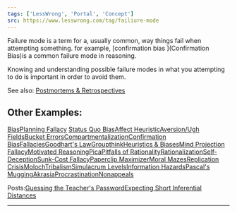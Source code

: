 ```yaml
---
tags: ['LessWrong', 'Portal', 'Concept']
src: https://www.lesswrong.com/tag/failiure-mode
---
```


Failure mode is a term for a, usually common, way things fail when attempting something. for example, [confirmation bias ](Confirmation Bias)is a common failure mode in reasoning.

Knowing and understanding possible failure modes in what you attempting to do is important in order to avoid them.

See also: [Postmortems & Retrospectives](https://www.lesswrong.com/tag/postmortems-and-retrospectives)

## Other Examples:
[Bias](https://www.lesswrong.com/tag/bias)[Planning Fallacy](https://www.lesswrong.com/tag/planning-fallacy) [Status Quo Bias](https://www.lesswrong.com/tag/status-quo-bias)[Affect Heuristic](https://www.lesswrong.com/tag/affect-heuristic)[Aversion/Ugh Fields](https://www.lesswrong.com/tag/aversion-ugh-fields)[Bucket Errors](https://www.lesswrong.com/tag/bucket-errors)[Compartmentalization](https://www.lesswrong.com/tag/compartmentalization)[Confirmation Bias](https://www.lesswrong.com/tag/confirmation-bias)[Fallacies](https://www.lesswrong.com/tag/logical-fallacies)[Goodhart's Law](https://www.lesswrong.com/tag/goodhart-s-law)[Groupthink](https://www.lesswrong.com/tag/groupthink)[Heuristics & Biases](https://www.lesswrong.com/tag/heuristics-and-biases)[Mind Projection Fallacy](https://www.lesswrong.com/tag/mind-projection-fallacy)[Motivated Reasoning](https://www.lesswrong.com/tag/motivated-reasoning)[Pica](https://www.lesswrong.com/tag/pica)[Pitfalls of Rationality](https://www.lesswrong.com/tag/pitfalls-of-rationality)[Rationalization](https://www.lesswrong.com/tag/rationalization)[Self-Deception](https://www.lesswrong.com/tag/self-deception)[Sunk-Cost Fallacy](https://www.lesswrong.com/tag/sunk-cost-fallacy)[Paperclip Maximizer](https://www.lesswrong.com/tag/paperclip-maximizer)[Moral Mazes](https://www.lesswrong.com/tag/moral-mazes)[Replication Crisis](https://www.lesswrong.com/tag/replicability)[Moloch](https://www.lesswrong.com/tag/moloch)[Tribalism](https://www.lesswrong.com/tag/coalitional-instincts)[Simulacrum Levels](https://www.lesswrong.com/tag/simulacrum-levels)[Information Hazards](https://www.lesswrong.com/tag/information-hazards)[Pascal's Mugging](https://www.lesswrong.com/tag/pascal-s-mugging)[Akrasia](https://www.lesswrong.com/tag/akrasia)[Procrastination](https://www.lesswrong.com/tag/procrastination)[Nonappeals](https://www.lesswrong.com/tag/nonapples)

Posts:[Guessing the Teacher's Password](https://www.lesswrong.com/posts/NMoLJuDJEms7Ku9XS/guessing-the-teacher-s-password)[Expecting Short Inferential Distances](https://www.lesswrong.com/posts/HLqWn5LASfhhArZ7w/expecting-short-inferential-distances) 



---

